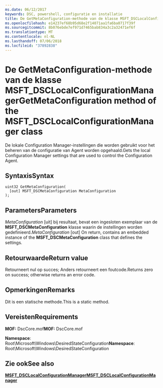 ```yaml
---
ms.date: 06/12/2017
keywords: DSC, powershell, configuratie en installatie
title: De GetMetaConfiguration-methode van de klasse MSFT_DSCLocalConfigurationManager
ms.openlocfilehash: e14237ef68b95d68e2f14071aa1fa6ba0717f39f
ms.sourcegitcommit: 8b076ebde7ef971d7465bab834a3c2a32471ef6f
ms.translationtype: MT
ms.contentlocale: nl-NL
ms.lasthandoff: 07/06/2018
ms.locfileid: "37892838"
---
```

# <a name="getmetaconfiguration-method-of-the-msftdsclocalconfigurationmanager-class"></a><span data-ttu-id="24696-103">De GetMetaConfiguration-methode van de klasse MSFT_DSCLocalConfigurationManager</span><span class="sxs-lookup"><span data-stu-id="24696-103">GetMetaConfiguration method of the MSFT_DSCLocalConfigurationManager class</span></span>

<span data-ttu-id="24696-104">De lokale Configuration Manager-instellingen die worden gebruikt voor het beheren van de configuratie van Agent worden opgehaald.</span><span class="sxs-lookup"><span data-stu-id="24696-104">Gets the local Configuration Manager settings that are used to control the Configuration Agent.</span></span>

## <a name="syntax"></a><span data-ttu-id="24696-105">Syntaxis</span><span class="sxs-lookup"><span data-stu-id="24696-105">Syntax</span></span>

```mof
uint32 GetMetaConfiguration(
  [out] MSFT_DSCMetaConfiguration MetaConfiguration
);
```

## <a name="parameters"></a><span data-ttu-id="24696-106">Parameters</span><span class="sxs-lookup"><span data-stu-id="24696-106">Parameters</span></span>

<span data-ttu-id="24696-107">*MetaConfiguration* \[uit\] bij resultaat, bevat een ingesloten exemplaar van de **MSFT_DSCMetaConfiguration** klasse waarin de instellingen worden gedefinieerd.</span><span class="sxs-lookup"><span data-stu-id="24696-107">*MetaConfiguration* \[out\] On return, contains an embedded instance of the **MSFT_DSCMetaConfiguration** class that defines the settings.</span></span>

## <a name="return-value"></a><span data-ttu-id="24696-108">Retourwaarde</span><span class="sxs-lookup"><span data-stu-id="24696-108">Return value</span></span>

<span data-ttu-id="24696-109">Retourneert nul op succes; Anders retourneert een foutcode.</span><span class="sxs-lookup"><span data-stu-id="24696-109">Returns zero on success; otherwise returns an error code.</span></span>

## <a name="remarks"></a><span data-ttu-id="24696-110">Opmerkingen</span><span class="sxs-lookup"><span data-stu-id="24696-110">Remarks</span></span>

<span data-ttu-id="24696-111">Dit is een statische methode.</span><span class="sxs-lookup"><span data-stu-id="24696-111">This is a static method.</span></span>

## <a name="requirements"></a><span data-ttu-id="24696-112">Vereisten</span><span class="sxs-lookup"><span data-stu-id="24696-112">Requirements</span></span>

<span data-ttu-id="24696-113">**MOF:** DscCore.mof</span><span class="sxs-lookup"><span data-stu-id="24696-113">**MOF:** DscCore.mof</span></span>

<span data-ttu-id="24696-114">**Namespace**: Root\Microsoft\Windows\DesiredStateConfiguration</span><span class="sxs-lookup"><span data-stu-id="24696-114">**Namespace**: Root\Microsoft\Windows\DesiredStateConfiguration</span></span>

## <a name="see-also"></a><span data-ttu-id="24696-115">Zie ook</span><span class="sxs-lookup"><span data-stu-id="24696-115">See also</span></span>

[<span data-ttu-id="24696-116">**MSFT_DSCLocalConfigurationManager**</span><span class="sxs-lookup"><span data-stu-id="24696-116">**MSFT_DSCLocalConfigurationManager**</span></span>](msft-dsclocalconfigurationmanager.md)